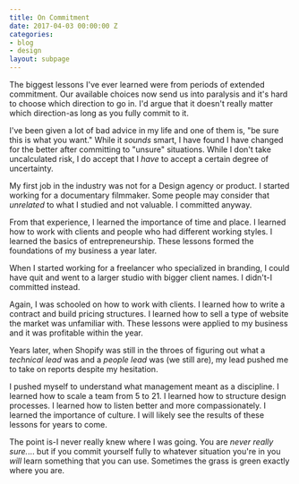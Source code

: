 ```yaml
---
title: On Commitment
date: 2017-04-03 00:00:00 Z
categories:
- blog
- design
layout: subpage
---
```


The biggest lessons I've ever learned were from periods of extended commitment. Our available choices now send us into paralysis and it's hard to choose which direction to go in. I'd argue that it doesn't really matter which direction-as long as you fully commit to it.

I've been given a lot of bad advice in my life and one of them is, "be sure this is what you want." While it _sounds_ smart, I have found I have changed for the better after committing to "unsure" situations. While I don't take uncalculated risk, I do accept that I _have_ to accept a certain degree of uncertainty.

My first job in the industry was not for a Design agency or product. I started working for a documentary filmmaker. Some people may consider that _unrelated_ to what I studied and not valuable. I committed anyway. 

From that experience, I learned the importance of time and place. I learned how to work with clients and people who had different working styles. I learned the basics of entrepreneurship. These lessons formed the foundations of my business a year later.

When I started working for a freelancer who specialized in branding, I could have quit and went to a larger studio with bigger client names. I didn't-I committed instead.

Again, I was schooled on how to work with clients. I learned how to write a contract and build pricing structures. I learned how to sell a type of website the market was unfamiliar with. These lessons were applied to my business and it was profitable within the year.

Years later, when Shopify was still in the throes of figuring out what a _technical lead_ was and a _people lead_ was (we still are), my lead pushed me to take on reports despite my hesitation.

I pushed myself to understand what management meant as a discipline. I learned how to scale a team from 5 to 21. I learned how to structure design processes. I learned how to listen better and more compassionately. I learned the importance of culture. I will likely see the results of these lessons for years to come.

The point is-I never really knew where I was going. You are _never really sure._... but if you commit yourself fully to whatever situation you're in you _will_ learn something that you can use. Sometimes the grass is green exactly where you are.
